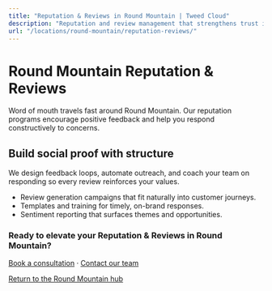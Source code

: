 ```yaml
---
title: "Reputation & Reviews in Round Mountain | Tweed Cloud"
description: "Reputation and review management that strengthens trust in Round Mountain."
url: "/locations/round-mountain/reputation-reviews/"
---
```


# Round Mountain Reputation & Reviews

Word of mouth travels fast around Round Mountain. Our reputation programs encourage positive feedback and help you respond constructively to concerns.

## Build social proof with structure

We design feedback loops, automate outreach, and coach your team on responding so every review reinforces your values.

- Review generation campaigns that fit naturally into customer journeys.
- Templates and training for timely, on-brand responses.
- Sentiment reporting that surfaces themes and opportunities.

### Ready to elevate your Reputation & Reviews in Round Mountain?

[Book a consultation](/consultation/) · [Contact our team](/contact/)

[Return to the Round Mountain hub](/locations/round-mountain/)
